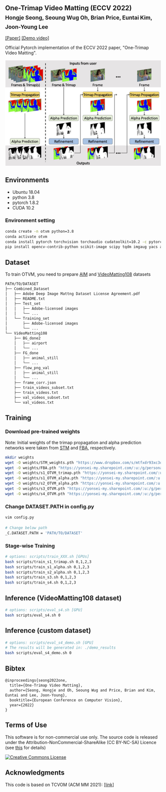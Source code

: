 ## One-Trimap Video Matting (ECCV 2022)<br> <sub>Hongje Seong, Seoung Wug Oh, Brian Price, Euntai Kim, Joon-Young Lee</sub>

[[Paper]](https://arxiv.org/abs/2207.13353) [[Demo video]](https://youtu.be/qkda4fHSyQE)

Official Pytorch implementation of the ECCV 2022 paper, "One-Trimap Video Matting".

![Teaser image](./OTVM-teaser.jpg)


## Environments
- Ubuntu 18.04
- python 3.8
- pytorch 1.8.2
- CUDA 10.2

### Environment setting
```bash
conda create -n otvm python=3.8
conda activate otvm
conda install pytorch torchvision torchaudio cudatoolkit=10.2 -c pytorch-lts
pip install opencv-contrib-python scikit-image scipy tqdm imgaug yacs albumentations
```

## Dataset
To train OTVM, you need to prepare [AIM](https://sites.google.com/view/deepimagematting) and [VideoMatting108](https://github.com/yunkezhang/TCVOM) datasets
```
PATH/TO/DATASET
├── Combined_Dataset
│   ├── Adobe Deep Image Mattng Dataset License Agreement.pdf
│   ├── README.txt
│   ├── Test_set
│   │   ├── Adobe-licensed images
│   │   └── ...
│   └── Training_set
│       ├── Adobe-licensed images
│       └── ...
└── VideoMatting108
    ├── BG_done2
    │   ├── airport
    │   └── ...
    ├── FG_done
    │   ├── animal_still
    │   └── ...
    ├── flow_png_val
    │   ├── animal_still
    │   └── ...
    ├── frame_corr.json
    ├── train_videos_subset.txt
    ├── train_videos.txt
    ├── val_videos_subset.txt
    └── val_videos.txt

```

## Training
### Download pre-trained weights
Note: Initial weights of the trimap propagation and alpha prediction networks were taken from [STM](https://github.com/seoungwugoh/STM) and [FBA](https://github.com/MarcoForte/FBA_Matting), respectively.
```bash
mkdir weights
wget -O weights/STM_weights.pth "https://www.dropbox.com/s/mtfxdr93xc3q55i/STM_weights.pth?dl=1"
wget -O weights/FBA.pth "https://yonsei-my.sharepoint.com/:u:/g/personal/hjseong_o365_yonsei_ac_kr/EZjHx4oY0-RIkEanfwZTW4oBPov7q6KdfybGriHnm51feQ?download=1"
wget -O weights/s1_OTVM_trimap.pth "https://yonsei-my.sharepoint.com/:u:/g/personal/hjseong_o365_yonsei_ac_kr/EVjt5DzKqp5FoHOQpvZ3ydIB9WKIk180-BeRns2TpKhALA?download=1"
wget -O weights/s1_OTVM_alpha.pth "https://yonsei-my.sharepoint.com/:u:/g/personal/hjseong_o365_yonsei_ac_kr/EZwARPMb9TxCpLK3krxAmygBgOEVn6_mjA_Fiqa8OVrhIQ?download=1"
wget -O weights/s2_OTVM_alpha.pth "https://yonsei-my.sharepoint.com/:u:/g/personal/hjseong_o365_yonsei_ac_kr/EUJX1ZILpCFMldsd013eWlkB_erJC53FfOATUx7XWWtKxw?download=1"
wget -O weights/s3_OTVM.pth "https://yonsei-my.sharepoint.com/:u:/g/personal/hjseong_o365_yonsei_ac_kr/EeTwD4A-ElNCvZjhlSALqoABrg239xmuym0z28UOKDHj5A?download=1"
wget -O weights/s4_OTVM.pth "https://yonsei-my.sharepoint.com/:u:/g/personal/hjseong_o365_yonsei_ac_kr/EdJy_a2QfGpPhCBbXUf_Bg4Bd2DFGgYRZEr2ifaQy76qiw?download=1"
```
### Change DATASET.PATH in config.py
```bash
vim config.py

# Change below path
_C.DATASET.PATH = 'PATH/TO/DATASET'
```

### Stage-wise Training
```bash
# options: scripts/train_XXX.sh [GPUs]
bash scripts/train_s1_trimap.sh 0,1,2,3
bash scripts/train_s1_alpha.sh 0,1,2,3
bash scripts/train_s2_alpha.sh 0,1,2,3
bash scripts/train_s3.sh 0,1,2,3
bash scripts/train_s4.sh 0,1,2,3
```

## Inference (VideoMatting108 dataset)
```bash
# options: scripts/eval_s4.sh [GPU]
bash scripts/eval_s4.sh 0
```

## Inference (custom dataset)
```bash
# options: scripts/eval_s4_demo.sh [GPU]
# The results will be generated in: ./demo_results
bash scripts/eval_s4_demo.sh 0
```

## Bibtex
```
@inproceedings{seong2022one,
  title={One-Trimap Video Matting},
  author={Seong, Hongje and Oh, Seoung Wug and Price, Brian and Kim, Euntai and Lee, Joon-Young},
  booktitle={European Conference on Computer Vision},
  year={2022}
}
```


## Terms of Use
This software is for non-commercial use only.
The source code is released under the Attribution-NonCommercial-ShareAlike (CC BY-NC-SA) Licence
(see [this](https://creativecommons.org/licenses/by-nc-sa/4.0/legalcode) for details)

[![Creative Commons License](https://i.creativecommons.org/l/by-nc-sa/4.0/88x31.png)](http://creativecommons.org/licenses/by-nc-sa/4.0/)

## Acknowledgments
This code is based on TCVOM (ACM MM 2021): [[link](https://github.com/yunkezhang/TCVOM)]  

